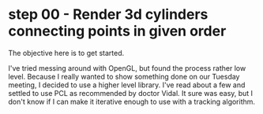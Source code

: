 # step 00 - Render 3d cylinders connecting points in given order

The objective here is to get started.

I've tried messing around with OpenGL, but found the process rather
low level. Because I really wanted to show something done on our
Tuesday meeting, I decided to use a higher level library. I've read 
about a few and settled to use PCL as recommended by doctor Vidal.
It sure was easy, but I don't know if I can make it iterative
enough to use with a tracking algorithm.
